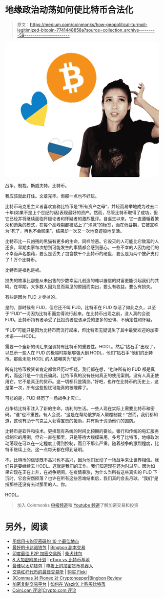 # 地缘政治动荡如何使比特币合法化

> 原文：<https://medium.com/coinmonks/how-geopolitical-turmoil-legitimized-bitcoin-7741448858a?source=collection_archive---------59----------------------->

![](img/2689b1ea6e33ada9a6c3a08cffd6b8a4.png)

战争。制裁。斯威夫特。比特币。

我应该就此打住。文章完毕。但那一点也不好玩。

比特币马克思主义者喜欢宣称比特币是“所有资产之母”，并轻而易举地成为过去二十年(如果不是上个世纪的话)表现最好的资产。然而，尽管比特币取得了成功，但它已经并将继续面临怀疑论者和怀疑者的激烈批评。自诞生以来，它一直遵循着繁荣和萧条的模式，在每个高峰期都被贴上了“泡沫”的标签，而在低谷期，它被宣称为“死了，再也不会回来”，结果却一次又一次地奇迹般地复活。

比特币比一只凶残的黑猫有更多的生命，同样险恶。它毁灭的人可能比它致富的人还多。早期卖家每次想到可能发生的事情都会感到恶心。一些不幸的人因为他们的不幸而声名狼藉，要么是丢失了包含数千个比特币的硬盘，要么是为两个披萨支付了 1 万个比特币。

比特币是福也是祸。

损失的故事比那些从未出售的少数幸运儿创造的难以置信的财富更能引起我们的共鸣。在早期，大多数人因为显而易见的原因而卖出，要么有收益，要么有损失。

有些是因为 FUD 才卖掉的。

是的，那时候有 FUD，但它还不叫 FUD。比特币在 FUD 存活了如此之久，以至于“FUD”一词因为比特币而变得流行起来。在比特币出现之前，没人真的会说 FUD。比特币持有者承受了比投资者应该承受的更多的恐惧、不确定性和怀疑。

“FUD”可能只是因为比特币而流行起来，但比特币无疑诞生了其中最受欢迎的加密术语——HODL。

需要一个全新的词汇来强调持有比特币的重要性。HODL。然后“钻石手”出现了，以显示一些人在 FUD 的极端时期足够强大到 HODL，他们“钻石手”他们的比特币。那些未能 HODL 的人被嘲笑为“纸手”

所有比特币投资者肯定都曾经历过怀疑。我们都在想，“也许所有的 FUD 都是真的，而这只是一个庞氏骗局。比特币真的没有任何真正的使用案例。没有人真正使用它。它不是真正的货币。这一切都只是猜测。”好吧，也许在比特币的历史上，这是第一次，所有这些担忧可能真的被埋葬了。

可悲的是，FUD 经历了一场战争才灭亡。

战争给比特币注入了新的生命。功利的生活。一些人现在实际上需要比特币和密码。“谁”也不重要。有人会说，“这是在帮助俄罗斯人颠覆制裁！”然而，我们都知道，这也有助于乌克兰人获得宝贵的援助，并有助于资助他们的国防。

比特币是软件和技术。更换现有系统的时间比预期的要长。银行和传统的电汇服务抵制它的用例，但它一直在那里，只是等待大规模采用。多亏了比特币，地缘政治动荡现在可以在一定程度上得到控制，而且不那么严重。随着战争的激烈程度，比特币继续上涨，这一点每天都在得到证明。

不。比特币的信徒既不高兴也不高兴，因为他们发动了一场战争来让世界相信。我们只是要继续去 HODL。这就是我们的工作。我们知道现在还为时过早。因为如果它现在正在上升，在战争期间，在疫情暴涨，为什么当所有这些真实的 FUD 下沉时，它会突然陨落？也许在所有这些苦难结束后，我们真的会去月球。“我们”是指那些还没有去过那里的人。你。

HODL。

> 加入 Coinmonks [电报频道](https://t.me/coincodecap)和 [Youtube 频道](https://www.youtube.com/c/coinmonks/videos)了解加密交易和投资

# 另外，阅读

*   [用信用卡购买密码的 10 个最佳地点](https://coincodecap.com/buy-crypto-with-credit-card)
*   [最好的卡达诺钱包](https://coincodecap.com/best-cardano-wallets) | [Bingbon 副本交易](https://coincodecap.com/bingbon-copy-trading)
*   [印度最佳 P2P 加密交易所](https://coincodecap.com/p2p-crypto-exchanges-in-india) | [柴犬钱包](https://coincodecap.com/baby-shiba-inu-wallets)
*   [8 大加密附属计划](https://coincodecap.com/crypto-affiliate-programs) | [eToro vs 比特币基地](https://coincodecap.com/etoro-vs-coinbase)
*   [最佳以太坊钱包](https://coincodecap.com/best-ethereum-wallets) | [电报上的加密货币机器人](https://coincodecap.com/telegram-crypto-bots)
*   [交易杠杆代币的最佳交易所](https://coincodecap.com/leveraged-token-exchanges) | [购买 Floki](https://coincodecap.com/buy-floki-inu-token)
*   [3Commas 对 Pionex 对 Cryptohopper](https://coincodecap.com/3commas-vs-pionex-vs-cryptohopper)|[Bingbon Review](https://coincodecap.com/bingbon-review)
*   [加密复制交易平台](/coinmonks/top-10-crypto-copy-trading-platforms-for-beginners-d0c37c7d698c) | [如何在 WazirX 上购买比特币](/coinmonks/buy-bitcoin-on-wazirx-2d12b7989af1)
*   [CoinLoan 评论](https://coincodecap.com/coinloan-review)|[Crypto.com 评论](/coinmonks/crypto-com-review-f143dca1f74c)